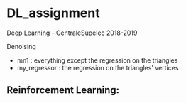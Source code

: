 # DL_assignment
Deep Learning - CentraleSupelec 2018-2019


Denoising
  - mn1 : everything except the regression on the triangles
  - my_regressor : the regression on the triangles' vertices

Reinforcement Learning:
  - 
